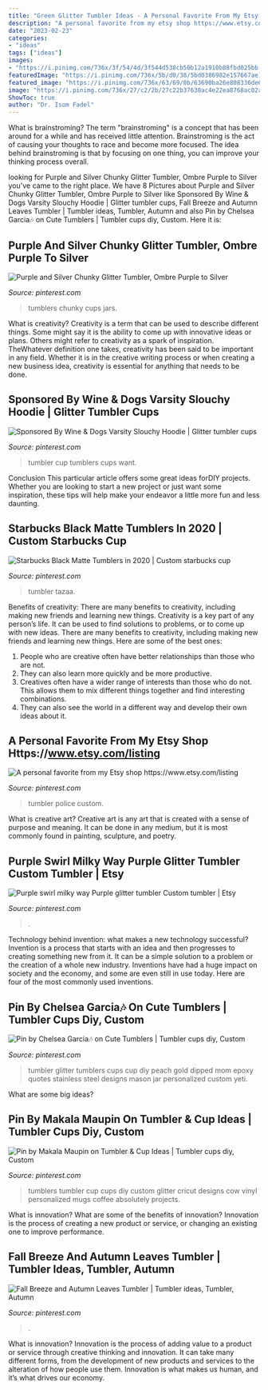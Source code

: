 ```yaml
---
title: "Green Glitter Tumbler Ideas - A Personal Favorite From My Etsy Shop Https://www.etsy.com/listing"
description: "A personal favorite from my etsy shop https://www.etsy.com/listing"
date: "2023-02-23"
categories:
- "ideas"
tags: ["ideas"]
images:
- "https://i.pinimg.com/736x/3f/54/4d/3f544d538cb50b12a1910b88fbd025bb.jpg"
featuredImage: "https://i.pinimg.com/736x/5b/d0/38/5bd0386982e157667ae186d3c05c622c.jpg"
featured_image: "https://i.pinimg.com/736x/63/69/0b/63690ba26e808336de63ffed85ca383c.jpg"
image: "https://i.pinimg.com/736x/27/c2/2b/27c22b37630ac4e22ea8768ac02a1fe1.jpg"
ShowToc: true
author: "Dr. Isom Fadel"
---
```



What is brainstroming?
The term "brainstroming" is a concept that has been around for a while and has received little attention. Brainstroming is the act of causing your thoughts to race and become more focused. The idea behind brainstroming is that by focusing on one thing, you can improve your thinking process overall.

	

		
looking for Purple and Silver Chunky Glitter Tumbler, Ombre Purple to Silver you've came to the right place. We have 8 Pictures about Purple and Silver Chunky Glitter Tumbler, Ombre Purple to Silver like Sponsored By Wine &amp; Dogs Varsity Slouchy Hoodie | Glitter tumbler cups, Fall Breeze and Autumn Leaves Tumbler | Tumbler ideas, Tumbler, Autumn and also Pin by Chelsea Garcia🎶 on Cute Tumblers | Tumbler cups diy, Custom. Here it is:
		
    
## Purple And Silver Chunky Glitter Tumbler, Ombre Purple To Silver

<img loading=lazy src="https://i.pinimg.com/736x/27/c2/2b/27c22b37630ac4e22ea8768ac02a1fe1.jpg" onerror="this.onerror=null;this.src='https://tse4.mm.bing.net/th?id=OIP.1eXVP6ma4_umCzkF93S4RwHaLH&amp;pid=15.1';" alt="Purple and Silver Chunky Glitter Tumbler, Ombre Purple to Silver">

_Source: pinterest.com_

>tumblers chunky cups jars. 

	

What is creativity?
Creativity is a term that can be used to describe different things. Some might say it is the ability to come up with innovative ideas or plans. Others might refer to creativity as a spark of inspiration. TheWhatever definition one takes, creativity has been said to be important in any field. Whether it is in the creative writing process or when creating a new business idea, creativity is essential for anything that needs to be done.

    
## Sponsored By Wine &amp; Dogs Varsity Slouchy Hoodie | Glitter Tumbler Cups

<img loading=lazy src="https://i.pinimg.com/736x/3f/54/4d/3f544d538cb50b12a1910b88fbd025bb.jpg" onerror="this.onerror=null;this.src='https://tse3.mm.bing.net/th?id=OIP.lmist3WUG5UQxNLcCNvqFAHaJ4&amp;pid=15.1';" alt="Sponsored By Wine &amp; Dogs Varsity Slouchy Hoodie | Glitter tumbler cups">

_Source: pinterest.com_

>tumbler cup tumblers cups want. 

	

Conclusion
This particular article offers some great ideas forDIY projects. Whether you are looking to start a new project or just want some inspiration, these tips will help make your endeavor a little more fun and less daunting.

    
## Starbucks Black Matte Tumblers In 2020 | Custom Starbucks Cup

<img loading=lazy src="https://i.pinimg.com/736x/f5/17/41/f51741c339e2747ac598cd1d93372518.jpg" onerror="this.onerror=null;this.src='https://tse3.mm.bing.net/th?id=OIP.GLJ6CW7HipbrHlw9sw6irAHaJ3&amp;pid=15.1';" alt="Starbucks Black Matte Tumblers in 2020 | Custom starbucks cup">

_Source: pinterest.com_

>tumbler tazaa. 

	

Benefits of creativity: There are many benefits to creativity, including making new friends and learning new things.
Creativity is a key part of any person’s life. It can be used to find solutions to problems, or to come up with new ideas. There are many benefits to creativity, including making new friends and learning new things. Here are some of the best ones: 
1. People who are creative often have better relationships than those who are not.
2. They can also learn more quickly and be more productive.
3. Creatives often have a wider range of interests than those who do not. This allows them to mix different things together and find interesting combinations.
4. They can also see the world in a different way and develop their own ideas about it.

    
## A Personal Favorite From My Etsy Shop Https://www.etsy.com/listing

<img loading=lazy src="https://i.pinimg.com/736x/81/75/b3/8175b37afa451b908bcef5c012544c74.jpg" onerror="this.onerror=null;this.src='https://tse4.mm.bing.net/th?id=OIP.kSM6XHvD8RcXCf5MAoFr1QHaNK&amp;pid=15.1';" alt="A personal favorite from my Etsy shop https://www.etsy.com/listing">

_Source: pinterest.com_

>tumbler police custom. 

	

What is creative art?
Creative art is any art that is created with a sense of purpose and meaning. It can be done in any medium, but it is most commonly found in painting, sculpture, and poetry.

    
## Purple Swirl Milky Way Purple Glitter Tumbler Custom Tumbler | Etsy

<img loading=lazy src="https://i.pinimg.com/736x/62/58/52/6258526f8d0998fb159b22c94cb2a7ed.jpg" onerror="this.onerror=null;this.src='https://tse4.mm.bing.net/th?id=OIP.U5gXdwA-HBoNrDjNMeW7VwHaNF&amp;pid=15.1';" alt="Purple swirl milky way Purple glitter tumbler Custom tumbler | Etsy">

_Source: pinterest.com_

>. 

	

Technology behind invention: what makes a new technology successful?
Invention is a process that starts with an idea and then progresses to creating something new from it. It can be a simple solution to a problem or the creation of a whole new industry. Inventions have had a huge impact on society and the economy, and some are even still in use today. Here are four of the most commonly used inventions.

    
## Pin By Chelsea Garcia🎶 On Cute Tumblers | Tumbler Cups Diy, Custom

<img loading=lazy src="https://i.pinimg.com/736x/18/16/59/18165974acab3720a349e69a29081f84.jpg" onerror="this.onerror=null;this.src='https://tse2.mm.bing.net/th?id=OIP.f9MAwpW3ICJD-6AR1IQr6AHaJ4&amp;pid=15.1';" alt="Pin by Chelsea Garcia🎶 on Cute Tumblers | Tumbler cups diy, Custom">

_Source: pinterest.com_

>tumbler glitter tumblers cups cup diy peach gold dipped mom epoxy quotes stainless steel designs mason jar personalized custom yeti. 

	

What are some big ideas?
 

    
## Pin By Makala Maupin On Tumbler &amp; Cup Ideas | Tumbler Cups Diy, Custom

<img loading=lazy src="https://i.pinimg.com/736x/63/69/0b/63690ba26e808336de63ffed85ca383c.jpg" onerror="this.onerror=null;this.src='https://tse4.mm.bing.net/th?id=OIP.kRY4nNiY-eIkqb7nu_KWnwHaLQ&amp;pid=15.1';" alt="Pin by Makala Maupin on Tumbler &amp; Cup Ideas | Tumbler cups diy, Custom">

_Source: pinterest.com_

>tumblers tumbler cup cups diy custom glitter cricut designs cow vinyl personalized mugs coffee absolutely projects. 

	

What is innovation? What are some of the benefits of innovation?
Innovation is the process of creating a new product or service, or changing an existing one to improve performance.

    
## Fall Breeze And Autumn Leaves Tumbler | Tumbler Ideas, Tumbler, Autumn

<img loading=lazy src="https://i.pinimg.com/736x/5b/d0/38/5bd0386982e157667ae186d3c05c622c.jpg" onerror="this.onerror=null;this.src='https://tse3.mm.bing.net/th?id=OIP.4iRYVsJXP6sQ4qneLOFL3AHaNK&amp;pid=15.1';" alt="Fall Breeze and Autumn Leaves Tumbler | Tumbler ideas, Tumbler, Autumn">

_Source: pinterest.com_

>. 

	

What is innovation?
Innovation is the process of adding value to a product or service through creative thinking and innovation. It can take many different forms, from the development of new products and services to the alteration of how people use them. Innovation is what makes us human, and it’s what drives our economy.

